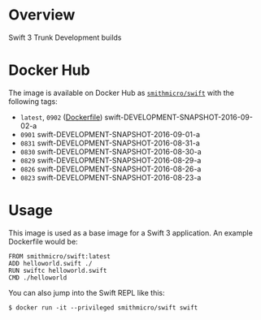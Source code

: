 # Overview
Swift 3 Trunk Development builds

# Docker Hub
The image is available on Docker Hub as [`smithmicro/swift`](https://hub.docker.com/r/smithmicro/swift/) with the following tags:

  * `latest`, `0902` ([Dockerfile](https://github.com/smithmicro/swift/blob/master/Dockerfile)) swift-DEVELOPMENT-SNAPSHOT-2016-09-02-a
  * `0901` swift-DEVELOPMENT-SNAPSHOT-2016-09-01-a
  * `0831` swift-DEVELOPMENT-SNAPSHOT-2016-08-31-a
  * `0830` swift-DEVELOPMENT-SNAPSHOT-2016-08-30-a
  * `0829` swift-DEVELOPMENT-SNAPSHOT-2016-08-29-a
  * `0826` swift-DEVELOPMENT-SNAPSHOT-2016-08-26-a
  * `0823` swift-DEVELOPMENT-SNAPSHOT-2016-08-23-a

# Usage
This image is used as a base image for a Swift 3 application.  An example Dockerfile would be:

```
FROM smithmicro/swift:latest
ADD helloworld.swift ./
RUN swiftc helloworld.swift
CMD ./helloworld
```

You can also jump into the Swift REPL like this:
```
$ docker run -it --privileged smithmicro/swift swift
```
